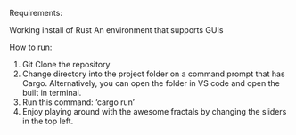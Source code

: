 Requirements:

Working install of Rust 
An environment that supports GUIs 


How to run:

1. Git Clone the repository 
2. Change directory into the project folder on a command prompt that has Cargo. Alternatively, you can open the folder in VS code and open the built in terminal.
3. Run this command: ‘cargo run’
4. Enjoy playing around with the awesome fractals by changing the sliders in the top left.
 
